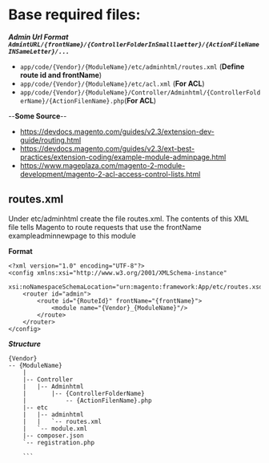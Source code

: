 # Base required files:

***Admin Url Format `AdmintURL/{frontName}/{ControllerFolderInSmalllaetter}/{ActionFileNameINSameLetter}/...`***

- `app/code/{Vendor}/{ModuleName}/etc/adminhtml/routes.xml` (**Define route id  and frontName**)
- `app/code/{Vendor}/{ModuleName}/etc/acl.xml` (**For ACL**)
- `app/code/{Vendor}/{ModuleName}/Controller/Adminhtml/{ControllerFolderName}/{ActionFilenName}.php`(**For ACL**)

 --**Some Source**-- 
 
 - https://devdocs.magento.com/guides/v2.3/extension-dev-guide/routing.html
 - https://devdocs.magento.com/guides/v2.3/ext-best-practices/extension-coding/example-module-adminpage.html
 - https://www.mageplaza.com/magento-2-module-development/magento-2-acl-access-control-lists.html
 
 
 
## routes.xml

Under etc/adminhtml create the file routes.xml. The contents of this XML file tells Magento to route requests that 
use the frontName exampleadminnewpage to this module

**Format**

```
<?xml version="1.0" encoding="UTF-8"?>
<config xmlns:xsi="http://www.w3.org/2001/XMLSchema-instance" 
        xsi:noNamespaceSchemaLocation="urn:magento:framework:App/etc/routes.xsd">
    <router id="admin">
        <route id="{RouteId}" frontName="{frontName}">
            <module name="{Vendor}_{ModuleName}"/>
        </route>
    </router>
</config>
```

***Structure***
```
{Vendor}
-- {ModuleName}
    |
    |-- Controller
    |   |-- Adminhtml
    |       |-- {ControllerFolderName}
    |           -- {ActionFilenName}.php
    |-- etc
    |   |-- adminhtml
    |   |   `-- routes.xml
    |   `-- module.xml
    |-- composer.json
    `-- registration.php
    
    ```
